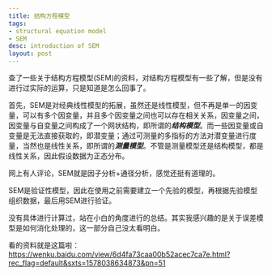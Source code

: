 ```yaml
---
title: 结构方程模型
tags:
- structural equation model
- SEM
desc: introduction of SEM
layout: post
---
```


查了一些关于结构方程模型(SEM)的资料，对结构方程模型有一些了解，但是没有进行过实际的运算，只是知道是怎么回事了。

首先，SEM是对经典线性模型的拓展，虽然还是线性模型，但不再是单一的因变量，可以有多个因变量，并且多个因变量之间也可以存在相关关系，因变量之间，因变量与自变量之间构成了一个网状结构，即所谓的***结构模型***。而一些因变量或自变量是无法直接获取的，即潜变量；通过可测量的多指标的方法对潜变量进行度量，当然也是线性关系，即所谓的***测量模型***。不管是测量模型还是结构模型，都是线性关系，因此假设数据为正态分布。

网上有人评论，SEM就是因子分析+通径分析，感觉还挺有道理的。

SEM是验证性模型，因此在使用之前需要建立一个先验的模型，再根据先验模型组织数据，最后用SEM进行验证。

没有具体进行计算过，站在小白的角度进行的总结。其实我感兴趣的是关于误差模型是如何消化处理的，这一部分自己没太看明白。

看的资料就是这篇啦：https://wenku.baidu.com/view/6d4fa73caa00b52acec7ca7e.html?rec_flag=default&sxts=1578038634873&pn=51
